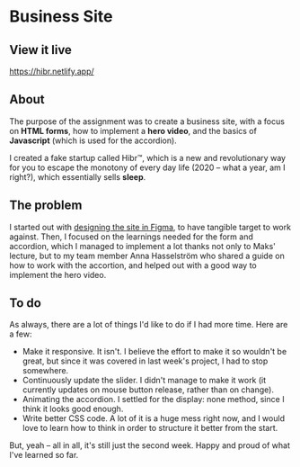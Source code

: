 # Business Site

## View it live
https://hibr.netlify.app/

## About
The purpose of the assignment was to create a business site, with a focus on **HTML forms**, how to implement a **hero video**, and the basics of **Javascript** (which is used for the accordion). 

I created a fake startup called Hibr™, which is a new and revolutionary way for you to escape the monotony of every day life (2020 – what a year, am I right?), which essentially sells **sleep**. 

## The problem

I started out with [designing the site in Figma](https://www.figma.com/file/rzd0AX06vXUYVP4DWIP474/project-business-site?node-id=0%3A1), to have tangible target to work against. Then, I focused on the learnings needed for the form and accordion, which I managed to implement a lot thanks not only to Maks' lecture, but to my team member Anna Hasselström who shared a guide on how to work with the accortion, and helped out with a good way to implement the hero video. 

## To do
As always, there are a lot of things I'd like to do if I had more time. Here are a few:

* Make it responsive. It isn't. I believe the effort to make it so wouldn't be great, but since it was covered in last week's project, I had to stop somewhere.
* Continuously update the slider. I didn't manage to make it work (it currently updates on mouse button release, rather than on change).
* Animating the accordion. I settled for the display: none method, since I think it looks good enough.
* Write better CSS code. A lot of it is a huge mess right now, and I would love to learn how to think in order to structure it better from the start. 

But, yeah – all in all, it's still just the second week. Happy and proud of what I've learned so far.
